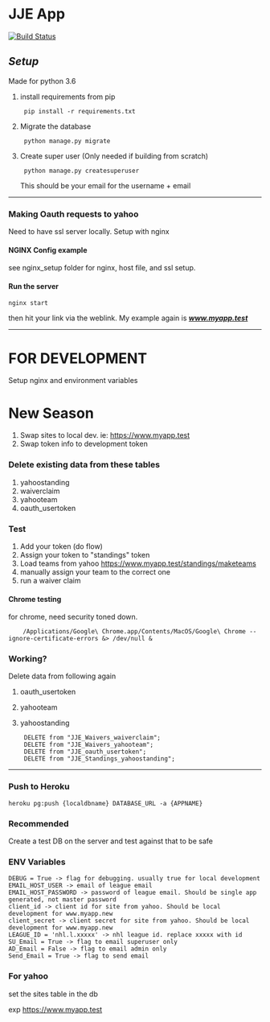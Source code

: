 # JJE App

[![Build Status](https://travis-ci.org/namur007/JJE_App.svg?branch=master)](https://travis-ci.org/namur007/JJE_App)

## ***Setup***

Made for python 3.6

1. install requirements from pip

        pip install -r requirements.txt


1. Migrate the database

        python manage.py migrate


1. Create super user (Only needed if building from scratch)

        python manage.py createsuperuser

    This should be your email for the username + email

----

### Making Oauth requests to yahoo

Need to have ssl server locally. Setup with nginx

#### NGINX Config example

see nginx_setup folder for nginx, host file, and ssl setup.


#### Run the server

    nginx start

then hit your link via the weblink. My example again is ***www.myapp.test***

----


# FOR DEVELOPMENT

Setup nginx and environment variables

# New Season

1. Swap sites to local dev. ie: https://www.myapp.test
2. Swap token info to development token

### Delete existing data from these tables

1. yahoostanding
2. waiverclaim
3. yahooteam
4. oauth_usertoken



### Test
1. Add your token (do flow)
1. Assign your token to "standings" token
1. Load teams from yahoo https://www.myapp.test/standings/maketeams
1. manually assign your team to the correct one
1. run a waiver claim

#### Chrome testing

for chrome, need security toned down.

        /Applications/Google\ Chrome.app/Contents/MacOS/Google\ Chrome --ignore-certificate-errors &> /dev/null &


### Working?

Delete data from following again

1. oauth_usertoken
2. yahooteam
3. yahoostanding

        DELETE from "JJE_Waivers_waiverclaim";
        DELETE from "JJE_Waivers_yahooteam";
        DELETE from "JJE_oauth_usertoken";
        DELETE from "JJE_Standings_yahoostanding";

----

### Push to Heroku

    heroku pg:push {localdbname} DATABASE_URL -a {APPNAME}
    
### Recommended

Create a test DB on the server and test against that to be safe

### ENV Variables

    DEBUG = True -> flag for debugging. usually true for local development
    EMAIL_HOST_USER -> email of league email
    EMAIL_HOST_PASSWORD -> password of league email. Should be single app generated, not master password
    client_id -> client id for site from yahoo. Should be local development for www.myapp.new
    client_secret -> client secret for site from yahoo. Should be local development for www.myapp.new
    LEAGUE_ID = 'nhl.l.xxxxx' -> nhl league id. replace xxxxx with id
    SU_Email = True -> flag to email superuser only
    AD_Email = False -> flag to email admin only
    Send_Email = True -> flag to send email
    
    
### For yahoo

set the sites table in the db

exp https://www.myapp.test